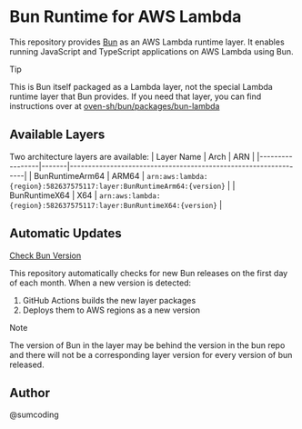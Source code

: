 # Bun Runtime for AWS Lambda

This repository provides [Bun](https://bun.sh/) as an AWS Lambda runtime layer. It enables running JavaScript and TypeScript applications on AWS Lambda using Bun.

> [!TIP]
> This is Bun itself packaged as a Lambda layer, not the special Lambda runtime layer that Bun provides. If you need that layer, you can find instructions over at [oven-sh/bun/packages/bun-lambda](https://github.com/oven-sh/bun/tree/main/packages/bun-lambda)

## Available Layers

Two architecture layers are available:
| Layer Name      | Arch  | ARN                                                             |
|-----------------|-------|-----------------------------------------------------------------|
| BunRuntimeArm64 | ARM64 | `arn:aws:lambda:{region}:582637575117:layer:BunRuntimeArm64:{version}` |
| BunRuntimeX64   | X64   | `arn:aws:lambda:{region}:582637575117:layer:BunRuntimeX64:{version}`   |

## Automatic Updates

[Check Bun Version](https://github.com/sumcoding/bun-runtime/actions/workflows/check-bun-version.yml)

This repository automatically checks for new Bun releases on the first day of each month. When a new version is detected:

1. GitHub Actions builds the new layer packages
2. Deploys them to AWS regions as a new version

> [!NOTE]
> The version of Bun in the layer may be behind the version in the bun repo and there will not be a corresponding layer version for every version of bun released.

## Author 
@sumcoding
